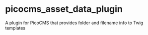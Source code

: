 # picocms_asset_data_plugin
A plugin for PicoCMS that provides folder and filename info to Twig templates
